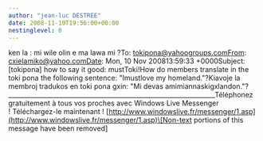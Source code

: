 ```yaml
---
author: "jean-luc DESTREE"
date: 2008-11-10T19:56:00+00:00
nestinglevel: 0
---
```

ken la : mi wile olin e ma lawa mi ?To: [tokipona@yahoogroups.comFrom](mailto://tokipona@yahoogroups.comFrom): [cxielamiko@yahoo.comDate](mailto://cxielamiko@yahoo.comDate): Mon, 10 Nov 200813:59:33 +0000Subject: \[tokipona\] how to say it good: mustToki!How do members translate in the toki pona the following sentence: "Imustlove my homeland."?Kiavoje la membroj tradukos en toki pona gxin: "Mi devas amimiannaskigxlandon."?\_\_\_\_\_\_\_\_\_\_\_\_\_\_\_\_\_\_\_\_\_\_\_\_\_\_\_\_\_\_\_\_\_\_\_\_\_\_\_\_\_\_\_\_\_\_\_\_\_\_\_\_\_\_\_\_\_\_\_\_\_\_\_\_\_Téléphonez gratuitement à tous vos proches avec Windows Live Messenger  ! Téléchargez-le maintenant ! [http://www.windowslive.fr/messenger/1.asp](http://www.windowslive.fr/messenger/1.asp)\[Non-text portions of this message have been removed\]